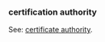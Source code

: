 ### certification authority

<p class="c8"><span>See: </span><span class="c2"><a class="c3" href="#h.dm6pt5kg2uim">certificate authority</a></span><span class="c0">.</span></p>